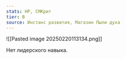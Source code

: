 ```yaml
---
stats: HP, СМКрит
tier: B
source: Инстанс развития, Магазин Пыли духа
---
```

![[Pasted image 20250220113134.png]]

Нет лидерского навыка.